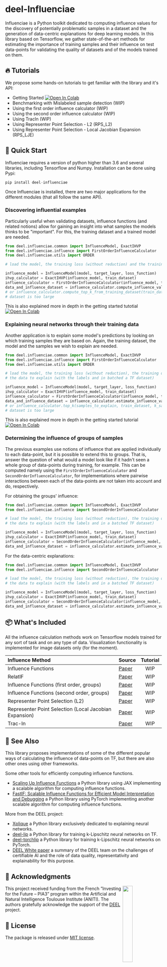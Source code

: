 # deel-Influenciae

Influenciae is a Python toolkit dedicated to computing influence values for the discovery of potentially problematic samples in a dataset and the generation of data-centric explanations for deep learning models. In this library based on Tensorflow, we gather state-of-the-art methods for estimating the importance of training samples and their influence on test data-points for validating the quality of datasets and of the models trained on them.

## 🔥 Tutorials

We propose some hands-on tutorials to get familiar with the library and it's API:

- Getting Started [![Open In Colab](https://colab.research.google.com/assets/colab-badge.svg)](https://drive.google.com/file/d/145Gi4gCYTKlRVJjsty5cPkdMGNJoNDws/view?usp=share_link)
- Benchmarking with Mislabeled sample detection (WIP)
- Using the first order influence calculator (WIP)
- Using the second order influence calculator (WIP)
- Using TracIn (WIP)
- Using Representer Point Selection - L2 (RPS_L2)
- Using Representer Point Selection - Local Jacobian Expansion (RPS_LJE)

## 🚀 Quick Start

Influenciae requires a version of python higher than 3.6 and several libraries, including Tensorflow and Numpy. Installation can be done using Pypi:

```python
pip install deel-influenciae
```

Once Influenciae is installed, there are two major applications for the different modules (that all follow the same API).

### Discovering influential examples

Particularly useful when validating datasets, influence functions (and related notions) allow for gaining an insight into what samples the models thinks to be "important". For this, the training dataset and a trained model are needed.

```python
from deel.influenciae.common import InfluenceModel, ExactIHVP
from deel.influenciae.influence import FirstOrderInfluenceCalculator
from deel.influenciae.utils import ORDER

# load the model, the training loss (without reduction) and the training data (with the labels and in a batched TF dataset)

influence_model = InfluenceModel(model, target_layer, loss_function)
ihvp_calculator = ExactIHVP(influence_model, train_dataset)
influence_calculator = FirstOrderInfluenceCalculator(influence_model, train_dataset, ihvp_calculator)
data_and_influence_dataset = influence_calculator.compute_influence_values(train_dataset)
# or influence_calculator.compute_top_k_from_training_dataset(train_dataset, k_samples, ORDER.DESCENDING) when the
# dataset is too large
```

This is also explained more in depth in the getting started tutotial [![Open In Colab](https://colab.research.google.com/assets/colab-badge.svg)](https://drive.google.com/file/d/145Gi4gCYTKlRVJjsty5cPkdMGNJoNDws/view?usp=share_link)

### Explaining neural networks through their training data

Another application is to explain some model's predictions by looking on which training samples they are based on. Again, the training dataset, the model and the samples we wish to explain are needed.

```python
from deel.influenciae.common import InfluenceModel, ExactIHVP
from deel.influenciae.influence import FirstOrderInfluenceCalculator
from deel.influenciae.utils import ORDER

# load the model, the training loss (without reduction), the training data and
# the data to explain (with the labels and in batched a TF dataset)

influence_model = InfluenceModel(model, target_layer, loss_function)
ihvp_calculator = ExactIHVP(influence_model, train_dataset)
influence_calculator = FirstOrderInfluenceCalculator(influence_model, train_dataset, ihvp_calculator)
data_and_influence_dataset = influence_calculator.estimate_influence_values_in_batches(samples_to_explain, train_dataset)
# or influence_calculator.top_k(samples_to_explain, train_dataset, k_samples, ORDER.DESCENDING) when the
# dataset is too large
```

This is also explained more in depth in the getting started tutorial [![Open In Colab](https://colab.research.google.com/assets/colab-badge.svg)](https://drive.google.com/file/d/145Gi4gCYTKlRVJjsty5cPkdMGNJoNDws/view?usp=share_link)

### Determining the influence of groups of samples

The previous examples use notions of influence that are applied individually to each data-point, but it is possible to extend this to groups. That is, answer the question of what would a model look like if it hadn't seen a whole group of data-points during training, for example. This can be computed namely using the `FirstOrderInfluenceCalculator` and `SecondOrderInfluenceCalculator`, for implementations where pairwise interactions between each of the data-points are not taken into account and do, respectively.

For obtaining the groups' influence:

```python
from deel.influenciae.common import InfluenceModel, ExactIHVP
from deel.influenciae.influence import SecondOrderInfluenceCalculator

# load the model, the training loss (without reduction), the training data and
# the data to explain (with the labels and in a batched TF dataset)

influence_model = InfluenceModel(model, target_layer, loss_function)
ihvp_calculator = ExactIHVP(influence_model, train_dataset)
influence_calculator = SecondOrderInfluenceCalculator(influence_model, train_dataset, ihvp_calculator)  # or FirstOrderInfluenceCalculator
data_and_influence_dataset = influence_calculator.estimate_influence_values_group(groups_train, groups_to_explain)
```

For the data-centric explanations:

```python
from deel.influenciae.common import InfluenceModel, ExactIHVP
from deel.influenciae.influence import SecondOrderInfluenceCalculator

# load the model, the training loss (without reduction), the training data and
# the data to explain (with the labels and in a batched TF dataset)

influence_model = InfluenceModel(model, target_layer, loss_function)
ihvp_calculator = ExactIHVP(influence_model, train_dataset)
influence_calculator = SecondOrderInfluenceCalculator(influence_model, train_dataset, ihvp_calculator)  # or FirstOrderInfluenceCalculator
data_and_influence_dataset = influence_calculator.estimate_influence_values_group(groups_train)
```

## 📦 What's Included

All the influence calculation methods work on Tensorflow models trained for any sort of task and on any type of data. Visualization functionality is implemented for image datasets only (for the moment).

| **Influence Method**                                    | Source                                    |                                      Tutorial                                      |
|:--------------------------------------------------------| :---------------------------------------- |:----------------------------------------------------------------------------------:|
| Influence Functions                                     | [Paper](https://arxiv.org/abs/1703.04730)  |                                        WIP                                         |
| RelatIF                                                 | [Paper](https://arxiv.org/pdf/2003.11630.pdf)  |                                        WIP                                         |
| Influence Functions  (first order, groups)              | [Paper](https://arxiv.org/abs/1905.13289)  |                                        WIP                                         |
| Influence Functions  (second order, groups)             | [Paper](https://arxiv.org/abs/1911.00418)  | WIP  |
| Representer Point Selection  (L2)                       | [Paper](https://arxiv.org/abs/1811.09720)  | WIP  |
| Representer Point Selection  (Local Jacobian Expansion) | [Paper](https://proceedings.neurips.cc/paper/2021/file/c460dc0f18fc309ac07306a4a55d2fd6-Paper.pdf)  | WIP  |
| Trac-In                                                 | [Paper](https://arxiv.org/abs/2002.08484)  | WIP  |

## 👀 See Also

This library proposes implementations of some of the different popular ways of calculating the influence of data-points on TF, but there are also other ones using other frameworks. 

Some other tools for efficiently computing influence functions.

- [Scaling Up Influence Functions](https://github.com/google-research/jax-influence) a Python library using JAX implementing a scalable algorithm for computing influence functions.
- [FastIF: Scalable Influence Functions for Efficient Model Interpretation and Debugging](https://github.com/salesforce/fast-influence-functions) a Python library using PyTorch implementing another scalable algorithm for computing influence functions.

More from the DEEL project:

- [Xplique](https://github.com/deel-ai/xplique) a Python library exclusively dedicated to explaining neural networks.
- [deel-lip](https://github.com/deel-ai/deel-lip) a Python library for training k-Lipschitz neural networks on TF.
- [deel-torchlip](https://github.com/deel-ai/deel-torchlip) a Python library for training k-Lipschitz neural networks on PyTorch.
- [DEEL White paper](https://arxiv.org/abs/2103.10529) a summary of the DEEL team on the challenges of certifiable AI and the role of data quality, representativity and explainability for this purpose.

## 🙏 Acknowledgments

<img align="right" src="https://www.deel.ai/wp-content/uploads/2021/05/logo-DEEL.png" width="25%">
This project received funding from the French ”Investing for the Future – PIA3” program within the Artificial and Natural Intelligence Toulouse Institute (ANITI). The authors gratefully acknowledge the support of the <a href="https://www.deel.ai/"> DEEL </a> project.

## 📝 License

The package is released under <a href="https://choosealicense.com/licenses/mit"> MIT license</a>.
